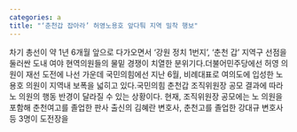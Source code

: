```yaml
---
categories: a
title: "‘춘천갑 잡아라’ 허영노용호 앞다퉈 지역 밀착 행보"
---
```

차기 총선이 약 1년 6개월 앞으로 다가오면서 ‘강원 정치 1번지’, ‘춘천 갑’ 지역구 선점을 둘러싼 도내 여야 현역의원들의 물밑 경쟁이 치열한 분위기다.더불어민주당에선 허영 의원이 재선 도전에 나선 가운데 국민의힘에선 지난 6월, 비례대표로 여의도에 입성한 노용호 의원이 지역내 보폭을 넓히고 있다.국민의힘 춘천갑 조직위원장 공모 결과에 따라 노 의원의 행동 반경이 달라질 수 있는 상황이다. 현재, 조직위원장 공모에는 노 의원을 포함해 춘천여고를 졸업한 판사 출신의 김혜란 변호사, 춘천고를 졸업한 강대규 변호사 등 3명이 도전장을
